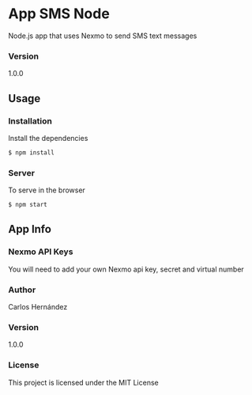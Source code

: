 # App SMS Node

Node.js app that uses Nexmo to send SMS text messages

### Version
1.0.0

## Usage

### Installation

Install the dependencies

```sh
$ npm install
```

### Server
To serve in the browser

```sh
$ npm start
```

## App Info

### Nexmo API Keys
You will need to add your own Nexmo api key, secret and virtual number

### Author

Carlos Hernández

### Version

1.0.0

### License

This project is licensed under the MIT License
